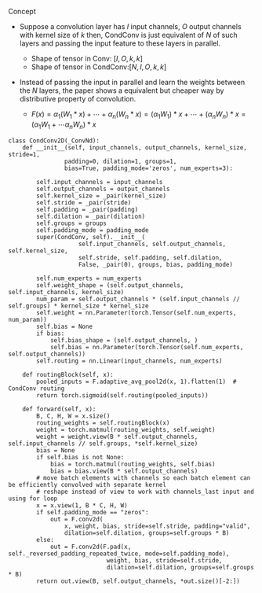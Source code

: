 Concept

- Suppose a convolution layer has $I$ input channels, $O$ output channels with kernel size of $k$ then, CondConv is just equivalent of $N$ of such layers and passing the input feature to these layers in parallel.
    
    - Shape of tensor in Conv: $[I, O, k, k]$
    - Shape of tensor in CondConv:$[N, I, O, k, k]$
- Instead of passing the input in parallel and learn the weights between the $N$ layers, the paper shows a equivalent but cheaper way by distributive property of convolution.
    
    - $F(x)=\alpha_1(W_1\ast x)+\cdots+\alpha_n(W_n\ast x)=(\alpha_1W_1)\ast x+\cdots+(\alpha_nW_n)\ast x=(\alpha_1W_1+\cdots\alpha_nW_n)\ast x$

```
class CondConv2D(_ConvNd):
    def __init__(self, input_channels, output_channels, kernel_size, stride=1,
                padding=0, dilation=1, groups=1,
                bias=True, padding_mode='zeros', num_experts=3):

        self.input_channels = input_channels
        self.output_channels = output_channels
        self.kernel_size = _pair(kernel_size)
        self.stride = _pair(stride)
        self.padding = _pair(padding)
        self.dilation = _pair(dilation)
        self.groups = groups
        self.padding_mode = padding_mode
        super(CondConv, self).__init__(
                    self.input_channels, self.output_channels, self.kernel_size, 
                    self.stride, self.padding, self.dilation,
                    False, _pair(0), groups, bias, padding_mode)

        self.num_experts = num_experts
        self.weight_shape = (self.output_channels, self.input_channels, kernel_size)
        num_param = self.output_channels * (self.input_channels // self.groups) * kernel_size * kernel_size
        self.weight = nn.Parameter(torch.Tensor(self.num_experts, num_param))
        self.bias = None
        if bias:
            self.bias_shape = (self.output_channels, )
            self.bias = nn.Parameter(torch.Tensor(self.num_experts, self.output_channels))
        self.routing = nn.Linear(input_channels, num_experts)

    def routingBlock(self, x):
        pooled_inputs = F.adaptive_avg_pool2d(x, 1).flatten(1)  # CondConv routing
        return torch.sigmoid(self.routing(pooled_inputs))

    def forward(self, x):
        B, C, H, W = x.size()
        routing_weights = self.routingBlock(x)
        weight = torch.matmul(routing_weights, self.weight)
        weight = weight.view(B * self.output_channels, self.input_channels // self.groups, *self.kernel_size) 
        bias = None
        if self.bias is not None:
            bias = torch.matmul(routing_weights, self.bias)
            bias = bias.view(B * self.output_channels)
        # move batch elements with channels so each batch element can be efficiently convolved with separate kernel
        # reshape instead of view to work with channels_last input and using for loop
        x = x.view(1, B * C, H, W)
        if self.padding_mode == "zeros":
            out = F.conv2d(
                x, weight, bias, stride=self.stride, padding="valid",
                dilation=self.dilation, groups=self.groups * B)
        else:
            out = F.conv2d(F.pad(x, self._reversed_padding_repeated_twice, mode=self.padding_mode),
                            weight, bias, stride=self.stride,
                            dilation=self.dilation, groups=self.groups * B)
        return out.view(B, self.output_channels, *out.size()[-2:])
```